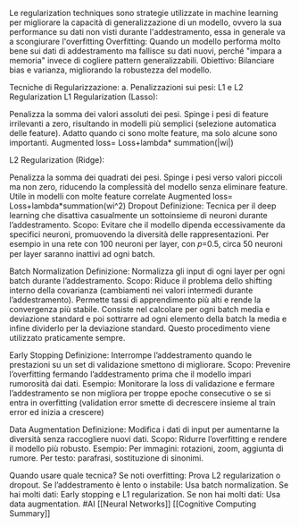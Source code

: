 Le regularization techniques sono strategie utilizzate in machine learning per migliorare la capacità di generalizzazione di un modello, ovvero la sua performance su dati non visti durante l'addestramento, essa in generale va a scongiurare l'overfitting
Overfitting: Quando un modello performa molto bene sui dati di addestramento ma fallisce su dati nuovi, perché "impara a memoria" invece di cogliere pattern generalizzabili.
Obiettivo: Bilanciare bias e varianza, migliorando la robustezza del modello.

Tecniche di Regularizzazione:
a. Penalizzazioni sui pesi: L1 e L2 Regularization
L1 Regularization (Lasso):

Penalizza la somma dei valori assoluti dei pesi.
Spinge i pesi di feature irrilevanti a zero, risultando in modelli più semplici (selezione automatica delle feature).
Adatto quando ci sono molte feature, ma solo alcune sono importanti.
Augmented loss= Loss+lambda* summation(|wi|)

L2 Regularization (Ridge):

Penalizza la somma dei quadrati dei pesi.
Spinge i pesi verso valori piccoli ma non zero, riducendo la complessità del modello senza eliminare feature.
 Utile in modelli con molte feature correlate
Augmented loss= Loss+lambda*summation(wi^2)
Dropout
Definizione: Tecnica per il deep learning che disattiva casualmente un sottoinsieme di neuroni durante l’addestramento.
Scopo: Evitare che il modello dipenda eccessivamente da specifici neuroni, promuovendo la diversità delle rappresentazioni.
Per esempio in una rete con 100 neuroni per layer, con 𝑝=0.5, circa 50 neuroni per layer saranno inattivi ad ogni batch.

Batch Normalization
Definizione: Normalizza gli input di ogni layer per ogni batch durante l’addestramento.
Scopo:
Riduce il problema dello shifting interno della covarianza (cambiamenti nei valori intermedi durante l’addestramento).
Permette tassi di apprendimento più alti e rende la convergenza più stabile.
Consiste nel calcolare per ogni batch media e deviazione standard e poi sottrarre ad ogni elemento della batch la media e infine dividerlo per la deviazione standard.
Questo procedimento viene utilizzato praticamente sempre.

Early Stopping
Definizione: Interrompe l’addestramento quando le prestazioni su un set di validazione smettono di migliorare.
Scopo: Prevenire l’overfitting fermando l’addestramento prima che il modello impari rumorosità dai dati.
Esempio:
Monitorare la loss di validazione e fermare l’addestramento se non migliora per troppe epoche consecutive o se si entra in overfitting (validation error smette di decrescere insieme al train error ed inizia a crescere)

Data Augmentation
Definizione: Modifica i dati di input per aumentarne la diversità senza raccogliere nuovi dati.
Scopo: Ridurre l’overfitting e rendere il modello più robusto.
Esempio:
Per immagini: rotazioni, zoom, aggiunta di rumore.
Per testo: parafrasi, sostituzione di sinonimi.

Quando usare quale tecnica?
Se noti overfitting: Prova L2 regularization o dropout.
Se l’addestramento è lento o instabile: Usa batch normalization.
Se hai molti dati: Early stopping e L1 regularization.
Se non hai molti dati: Usa data augmentation.
#AI 
[[Neural Networks]]
[[Cognitive Computing Summary]]
